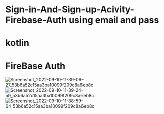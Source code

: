 # Sign-in-And-Sign-up-Acivity-Firebase-Auth using email and pass
# kotlin
# FireBase Auth

![Screenshot_2022-09-10-11-39-06-27_53b6a52c15aa3ba10099f209c8a6eb8c](https://user-images.githubusercontent.com/91014874/189472057-139ba98a-8827-45a5-901f-2696220f37de.jpg)
![Screenshot_2022-09-10-11-39-24-59_53b6a52c15aa3ba10099f209c8a6eb8c](https://user-images.githubusercontent.com/91014874/189472058-c232b69f-0608-417a-baa7-5013a179204d.jpg)
![Screenshot_2022-09-10-11-38-59-64_53b6a52c15aa3ba10099f209c8a6eb8c](https://user-images.githubusercontent.com/91014874/189472059-cb559084-2639-484b-8b01-a40742cacab6.jpg)
